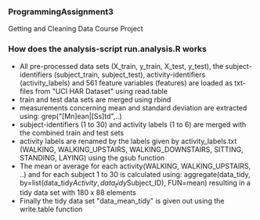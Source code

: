### ProgrammingAssignment3
Getting and Cleaning Data Course Project

### How does the analysis-script run.analysis.R works
- All pre-processed data sets (X_train, y_train, X_test, y_test), the subject-identifiers (subject_train, subject_test), 
  activity-identifiers (activity_labels) and 561 feature variables (features) are loaded as txt-files from "UCI HAR Dataset" using read.table 
- train and test data sets are merged using rbind
- measurements concerning mean and standard deviation are extracted using: grep("[Mn]ean|[Ss]td",..)
- subject-identifiers (1 to 30) and activity labels (1 to 6) are merged with the combined train and test sets
- activity labels are renamed by the labels given by activity_labels.txt (WALKING, WALKING_UPSTAIRS, WALKING_DOWNSTAIRS, SITTING, STANDING, LAYING)
  using the gsub function
- The mean or average for each activity(WALKING, WALKING_UPSTAIRS, ..) and for each subject 1 to 30
  is calculated using: aggregate(data_tidy, by=list(data_tidy$Activity, data_tidy$Subject_ID), FUN=mean) resulting in a tidy data set with 180 x 88 elements
- Finally the tidy data set "data_mean_tidy" is given out using the write.table function 
